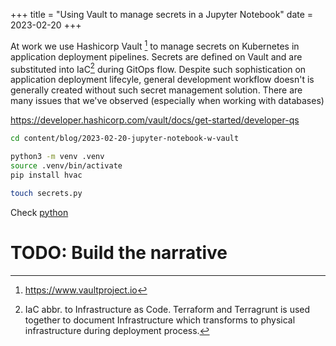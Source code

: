 +++
title = "Using Vault to manage secrets in a Jupyter Notebook"
date = 2023-02-20
+++

At work we use Hashicorp Vault [^1] to manage secrets on Kubernetes in
application deployment pipelines. Secrets are defined on Vault and are 
substituted into IaC[^2] during GitOps flow. Despite such sophistication on 
application deployment lifecyle, general development workflow doesn't is 
generally created without such secret management solution. There are many 
issues that we've observed (especially when working with databases)



https://developer.hashicorp.com/vault/docs/get-started/developer-qs


```bash
cd content/blog/2023-02-20-jupyter-notebook-w-vault

python3 -m venv .venv
source .venv/bin/activate
pip install hvac

touch secrets.py
```

Check [python](./set_secrets.py)

# TODO: Build the narrative


[^1]: https://www.vaultproject.io

[^2]: IaC abbr. to Infrastructure as Code. Terraform and Terragrunt is used 
together to document Infrastructure which transforms to physical infrastructure
during deployment process.
